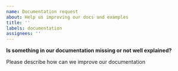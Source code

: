 ```yaml
---
name: Documentation request
about: Help us improving our docs and examples
title: ''
labels: documentation
assignees: ''
---
```


**Is something in our documentation missing or not well explained?**

Please describe how can we improve our documentation